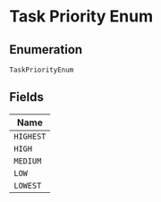 
# Task Priority Enum

## Enumeration

`TaskPriorityEnum`

## Fields

| Name |
|  --- |
| `HIGHEST` |
| `HIGH` |
| `MEDIUM` |
| `LOW` |
| `LOWEST` |


